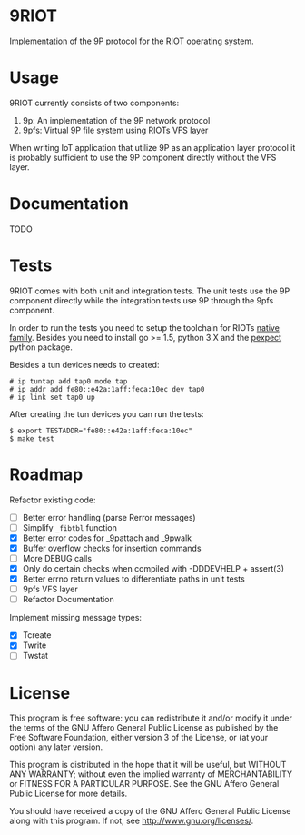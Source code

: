 9RIOT
=====

Implementation of the 9P protocol for the RIOT operating system.

Usage
=====

9RIOT currently consists of two components:

1. 9p: An implementation of the 9P network protocol
2. 9pfs: Virtual 9P file system using RIOTs VFS layer

When writing IoT application that utilize 9P as an application layer
protocol it is probably sufficient to use the 9P component directly
without the VFS layer.

Documentation
=============

TODO

Tests
=====

9RIOT comes with both unit and integration tests. The unit tests use the
9P component directly while the integration tests use 9P through the
9pfs component.

In order to run the tests you need to setup the toolchain for RIOTs
[native family](1). Besides you need to install go >= 1.5, python 3.X
and the [pexpect](2) python package.

Besides a tun devices needs to created:

	# ip tuntap add tap0 mode tap
	# ip addr add fe80::e42a:1aff:feca:10ec dev tap0
	# ip link set tap0 up

After creating the tun devices you can run the tests:

	$ export TESTADDR="fe80::e42a:1aff:feca:10ec"
	$ make test

Roadmap
=======

Refactor existing code:

* [ ] Better error handling (parse Rerror messages)
* [ ] Simplify `_fibtbl` function
* [x] Better error codes for _9pattach and _9pwalk
* [x] Buffer overflow checks for insertion commands
* [ ] More DEBUG calls
* [x] Only do certain checks when compiled with -DDDEVHELP + assert(3)
* [x] Better errno return values to differentiate paths in unit tests
* [ ] 9pfs VFS layer
* [ ] Refactor Documentation

Implement missing message types:

* [x] Tcreate
* [x] Twrite
* [ ] Twstat

License
=======

This program is free software: you can redistribute it and/or
modify it under the terms of the GNU Affero General Public
License as published by the Free Software Foundation, either
version 3 of the License, or (at your option) any later version.

This program is distributed in the hope that it will be useful,
but WITHOUT ANY WARRANTY; without even the implied warranty of
MERCHANTABILITY or FITNESS FOR A PARTICULAR PURPOSE. See the GNU
Affero General Public License for more details.

You should have received a copy of the GNU Affero General Public
License along with this program. If not, see
<http://www.gnu.org/licenses/>.

[1]: https://github.com/RIOT-OS/RIOT/wiki/Family:-native#toolchains
[2]: https://pypi.python.org/pypi/pexpect
